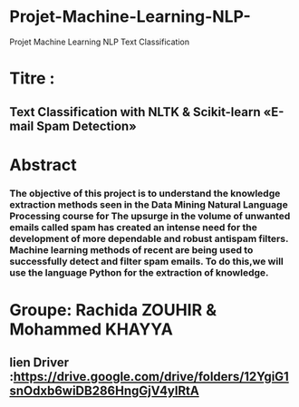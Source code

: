 # Projet-Machine-Learning-NLP-
Projet Machine Learning NLP Text Classification 
# Titre :
## Text Classification with NLTK & Scikit-learn «E-mail Spam Detection»
# Abstract
### The objective of this project is to understand the knowledge extraction methods seen in the Data Mining Natural Language Processing course for The upsurge in the volume of unwanted emails called spam has created an intense need for the development of more dependable and robust antispam filters. Machine learning methods of recent are being used to successfully detect and filter spam emails. To do this,we will use the language  Python for the extraction of knowledge.

# Groupe:  Rachida ZOUHIR & Mohammed KHAYYA

## lien Driver  :https://drive.google.com/drive/folders/12YgiG1snOdxb6wiDB286HngGjV4ylRtA

